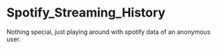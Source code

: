 # Spotify_Streaming_History

Nothing special, just playing around with spotify data of an anonymous user.
